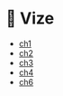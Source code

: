 # 📅 Vize

<!--Index-->

- [ch1](./ch1.pdf)
- [ch2](./ch2.pdf)
- [ch3](./ch3.pdf)
- [ch4](./ch4.pdf)
- [ch6](./ch6.pdf)

<!--Index-->
